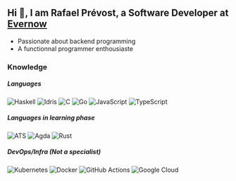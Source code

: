 ## Hi 👋, I am Rafael Prévost, a Software Developer at [Evernow](https://www.evernow.com) 

- Passionate about backend programming 
- A functionnal programmer enthousiaste 

### Knowledge

##### Languages
![Haskell](https://img.shields.io/badge/haskell-%23239120.svg?style=for-the-badge&logo=haskell&logoColor=white)
![Idris](https://img.shields.io/badge/idris-%23239120.svg?style=for-the-badge&logo=idris&logoColor=white)
![C](https://img.shields.io/badge/c-%23239120.svg?style=for-the-badge&logo=c&logoColor=white)
![Go](https://img.shields.io/badge/go-%2300ADD8.svg?style=for-the-badge&logo=go&logoColor=white)
![JavaScript](https://img.shields.io/badge/javascript-%23323330.svg?style=for-the-badge&logo=javascript&logoColor=%23F7DF1E)
![TypeScript](https://img.shields.io/badge/typescript-%23007ACC.svg?style=for-the-badge&logo=typescript&logoColor=white)

##### Languages in learning phase

![ATS](https://img.shields.io/badge/ats-%23239120.svg?style=for-the-badge&logo=ats&logoColor=white)
![Agda](https://img.shields.io/badge/agda-%23239120.svg?style=for-the-badge&logo=agda&logoColor=white)
![Rust](https://img.shields.io/badge/rust-%23239120.svg?style=for-the-badge&logo=rust&logoColor=white)

##### DevOps/Infra (Not a specialist)
![Kubernetes](https://img.shields.io/badge/kubernetes-%23326ce5.svg?style=for-the-badge&logo=kubernetes&logoColor=white)
![Docker](https://img.shields.io/badge/docker-%230db7ed.svg?style=for-the-badge&logo=docker&logoColor=white)
![GitHub Actions](https://img.shields.io/badge/github%20actions-%232671E5.svg?style=for-the-badge&logo=githubactions&logoColor=white)
![Google Cloud](https://img.shields.io/badge/GoogleCloud-%234285F4.svg?style=for-the-badge&logo=google-cloud&logoColor=white)


